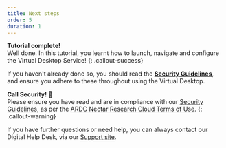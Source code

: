 ```yaml
---
title: Next steps
order: 5
duration: 1
---
```


**Tutorial complete!**  
Well done. In this tutorial, you learnt how to launch, navigate and configure the Virtual Desktop Service!
{: .callout-success}

If you haven't already done so, you should read the [**Security Guidelines**](https://support.ehelp.edu.au/support/solutions/articles/6000253768), and ensure you adhere to these throughout using the Virtual Desktop.

**Call Security!** 🚨  
Please ensure you have read and are in compliance with our [Security Guidelines](https://support.ehelp.edu.au/support/solutions/folders/6000203455), as per the [ARDC Nectar Research Cloud Terms of Use](https://dashboard.rc.nectar.org.au/terms).
{: .callout-warning}

If you have further questions or need help, you can always contact our Digital Help Desk, via our [Support site](https://support.ehelp.edu.au/).
